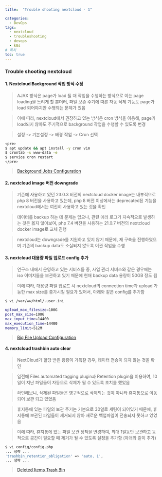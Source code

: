 ```yaml
---
title:  "Trouble shooting nextcloud - 1"

categories:
  - DevOps
tags:
  - nextcloud
  - troubleshooting
  - devops
  - k8s
# 목차
toc: true
---
```


### Trouble shooting nextcloud

#### 1. Nextcloud Background 작업 방식 수정

> AJAX 방식은 page가 load 될 때 작업을 수행하는 방식으로 이는 page loading을 느리게 할 뿐더러, 파일 보존 주기에 따른 자동 삭제 기능도 page가 load 되어야지만 수행되는 문제가 있음

> 이에 따라, nextcloud에서 권장하고 있는 방식은 cron 방식을 이용해, page가 load되지 않아도 주기적으로 background 작업을 수행할 수 있도록 변경

> 설정 -> 기본설정 -> 배경 작업 -> Cron 선택

```bash
<pre>
$ apt update && apt install -y cron vim
$ crontab -u www-data -e
$ service cron restart
</pre>
```

> [Background Jobs Configuration](https://docs.nextcloud.com/server/latest/admin_manual/configuration_server/background_jobs_configuration.html)

#### 2. nextcloud image 버전 downgrade

> 기존에 사용하고 있던 23.0.3 버전의 nextcloud docker image는 내부적으로 php 8 버전을 사용하고 있는데, php 8 버전 이상에서는 deprecated된 기능을 nextcloud에서는 여전히 사용하고 있는 것을 확인

> 데이터를 backup 하는 데 문제는 없으나, 관련 에러 로그가 지속적으로 발생하는 것은 옳지 않아보여, php 7.4 버전을 사용하는 21.0.7 버전의 nextcloud docker image로 교체 진행

> nextcloud는 downgrade를 지원하고 있지 않기 때문에, 재 구축을 진행하였으며 기존의 backup data도 소실되지 않도록 이관 작업을 수행

#### 3. nextcloud 대용량 파일 업로드 config 추가

> 연구소 내에서 운영하고 있는 서비스들 중, 사업 관리 서비스와 같은 경우에는 iso 이미지들을 보관하고 있기 때문에 현재 backup data 용량이 50GB 정도 됨

> 이에 따라, 대용량 파일 업로드 시 nextcloud의 connection time과 upload 가능한 max size를 증가시킬 필요가 있어서, 아래와 같은 config를 추가함

```bash
$ vi /var/ww/html/.user.ini

upload_max_filesize=100G
post_max_size=100G
max_input_time=14400
max_execution_time=14400
memory_limit=512M
```

> [Big File Upload Configuration](https://docs.nextcloud.com/server/latest/admin_manual/configuration_files/big_file_upload_configuration.html)


#### 4. nextcloud trashbin auto clear

> NextCloud가 할당 받은 용량이 가득찰 경우, 데이터 전송이 되지 않는 것을 확인

> 일전에  Files automated tagging plugin과 Retention plugin을 이용하여, 10일이 지난 파일들이 자동으로 삭제가 될 수 있도록 조치를 했었음

> 확인해보니, 삭제된 파일들은 영구적으로 삭제되는 것이 아니라 휴지통으로 이동되어 보관 되고 있었음

> 휴지통에 있는 파일의 보관 주기는 기본으로 30일로 세팅이 되어있기 때문에, 휴지통에 보관된 파일들이 제거되지 않아 새로운 백업파일이 전송되지 못하고 있었음

> 이에 따라, 휴지통에 있는 파일 보관 정책을 변경하여, 최대 1일동안 보관하고 동적으로 공간이 필요할 때 제거가 될 수 있도록 설정을 추가함 (아래와 같이 추가)

```bash
$ vi config/config.php
... 생략 ...
'trashbin_retention_obligation' => 'auto, 1',
... 생략 ...
```

> [Deleted Items Trash Bin](https://docs.nextcloud.com/server/latest/admin_manual/configuration_server/config_sample_php_parameters.html#deleted-items-trash-bin)
